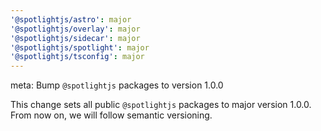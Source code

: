 ```yaml
---
'@spotlightjs/astro': major
'@spotlightjs/overlay': major
'@spotlightjs/sidecar': major
'@spotlightjs/spotlight': major
'@spotlightjs/tsconfig': major
---
```


meta: Bump `@spotlightjs` packages to version 1.0.0

This change sets all public `@spotlightjs` packages to major version 1.0.0. From now on, we will follow semantic
versioning.

